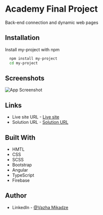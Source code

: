 
# Academy Final Project

Back-end connection and dynamic web pages


 

## Installation

Install my-project with npm

```bash
  npm install my-project
  cd my-project
```
    
## Screenshots

![App Screenshot](https://i.paste.pics/c596c6723277ace18f03ee8814b14a26.png)

## Links
- Live site URL - [Live site](https://academy-final-project.vercel.app)
- Solution URL - [Solution URL](https://github.com/mikadze13/academy-final-project)

## Built With
- HMTL
- CSS
- SCSS
- Bootstrap
- Angular
- TypeScript 
- Firebase

## Author
 
- LinkedIn - [@Vazha Mikadze](https://www.linkedin.com/in/vazha-mikadze-50b8a5237/) 

